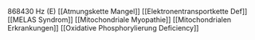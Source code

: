 868430 Hz (E)
[[Atmungskette Mangel]]
[[Elektronentransportkette Def]]
[[MELAS Syndrom]]
[[Mitochondriale Myopathie]]
[[Mitochondrialen Erkrankungen]]
[[Oxidative Phosphorylierung Deficiency]]